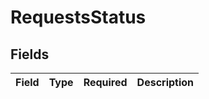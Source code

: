 # RequestsStatus


## Fields

| Field       | Type        | Required    | Description |
| ----------- | ----------- | ----------- | ----------- |